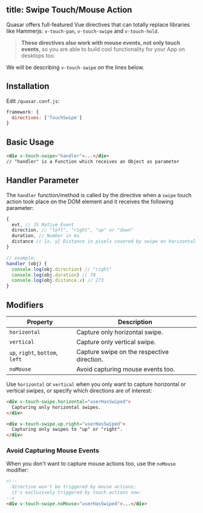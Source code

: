 title: Swipe Touch/Mouse Action
---
Quasar offers full-featured Vue directives that can totally replace libraries like Hammerjs: `v-touch-pan`, `v-touch-swipe` and `v-touch-hold`.

> **These directives also work with mouse events, not only touch events**, so you are able to build cool functionality for your App on desktops too.

We will be describing `v-touch-swipe` on the lines below.
<input type="hidden" data-fullpage-demo="touch-directives/touch-swipe">

## Installation
Edit `/quasar.conf.js`:
```js
framework: {
  directives: ['TouchSwipe']
}
```

## Basic Usage
``` html
<div v-touch-swipe="handler">...</div>
// "handler" is a Function which receives an Object as parameter
```

## Handler Parameter
The `handler` function/method is called by the directive when a `swipe` touch action took place on the DOM element and it receives the following parameter:
``` js
{
  evt, // JS Native Event
  direction, // "left", "right", "up" or "down"
  duration, // Number in ms
  distance // {x, y} Distance in pixels covered by swipe on horizontal and vertical
}

// example:
handler (obj) {
  console.log(obj.direction) // "right"
  console.log(obj.duration) // 78
  console.log(obj.distance.x) // 273
}
```

## Modifiers
| Property | Description |
| --- | --- |
| `horizontal` | Capture only horizontal swipe. |
| `vertical` | Capture only vertical swipe. |
| `up`, `right`, `bottom`, `left` | Capture swipe on the respective direction. |
| `noMouse` | Avoid capturing mouse events too. |

Use `horizontal` or `vertical` when you only want to capture horizontal or vertical swipes, or specify which directions are of interest:
``` html
<div v-touch-swipe.horizontal="userHasSwiped">
  Capturing only horizontal swipes.
</div>

<div v-touch-swipe.up.right="userHasSwiped">
  Capturing only swipes to "up" or "right".
</div>
```

### Avoid Capturing Mouse Events
When you don't want to capture mouse actions too, use the `noMouse` modifier:
``` html
<!--
  directive won't be triggered by mouse actions;
  it's exclusively triggered by touch actions now:
-->
<div v-touch-swipe.noMouse="userHasSwiped">...</div>
```
